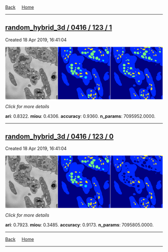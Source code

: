 
[Back](..)&nbsp;&nbsp;&nbsp;&nbsp;&nbsp;[Home](https://leapmanlab.github.io/snapshots)

---

<div class="summary"><a href="1"><h2>random_hybrid_3d / 0416 / 123 / 1</h2></a><p>Created 18 Apr 2019, 16:41:04
</p><a href="1"><img src="1/media/summary.png" align="center"></a><p>
<i>Click for more details</i>
</p></div>

**ari**: 0.8322. **miou**: 0.4306. **accuracy**: 0.9360. **n_params**: 7095952.0000. 

---

<div class="summary"><a href="0"><h2>random_hybrid_3d / 0416 / 123 / 0</h2></a><p>Created 18 Apr 2019, 16:41:04
</p><a href="0"><img src="0/media/summary.png" align="center"></a><p>
<i>Click for more details</i>
</p></div>

**ari**: 0.7923. **miou**: 0.3485. **accuracy**: 0.9173. **n_params**: 7095805.0000. 

---

[Back](..)&nbsp;&nbsp;&nbsp;&nbsp;&nbsp;[Home](https://leapmanlab.github.io/snapshots)

---